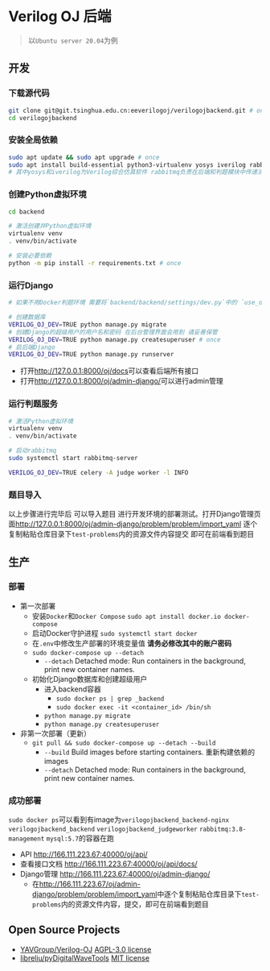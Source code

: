 # Verilog OJ 后端

> 以`Ubuntu server 20.04`为例

## 开发

### 下载源代码

```sh
git clone git@git.tsinghua.edu.cn:eeverilogoj/verilogojbackend.git # once
cd verilogojbackend
```

### 安装全局依赖

```sh
sudo apt update && sudo apt upgrade # once
sudo apt install build-essential python3-virtualenv yosys iverilog rabbitmq-server # once
# 其中yosys和iverilog为Verilog综合仿真软件 rabbitmq负责在后端和判题模块中传递消息
```

### 创建Python虚拟环境

```sh
cd backend

# 激活创建并Python虚拟环境
virtualenv venv
. venv/bin/activate

# 安装必要依赖
python -m pip install -r requirements.txt # once
```

### 运行Django

```sh
# 如果不用Docker判题环境 需要将`backend/backend/settings/dev.py`中的 `use_docker`修改为False（开发默认False 生产默认True） 否则会报错说缺少一些Docker相关的环境变量

# 创建数据库
VERILOG_OJ_DEV=TRUE python manage.py migrate
# 创建Django的超级用户的用户名和密码 在后台管理界面会用到 请妥善保管
VERILOG_OJ_DEV=TRUE python manage.py createsuperuser # once
# 启后端Django
VERILOG_OJ_DEV=TRUE python manage.py runserver
```

- 打开<http://127.0.0.1:8000/oj/docs>可以查看后端所有接口
- 打开<http://127.0.0.1:8000/oj/admin-django/>可以进行admin管理

### 运行判题服务

```sh
# 激活Python虚拟环境
virtualenv venv
. venv/bin/activate
```

```sh
# 启动rabbitmq
sudo systemctl start rabbitmq-server

VERILOG_OJ_DEV=TRUE celery -A judge worker -l INFO
```

### 题目导入

以上步骤进行完毕后 可以导入题目 进行开发环境的部署测试。打开Django管理页面<http://127.0.0.1:8000/oj/admin-django/problem/problem/import_yaml> 逐个复制粘贴仓库目录下`test-problems`内的资源文件内容提交 即可在前端看到题目

## 生产

### 部署

- 第一次部署
    - 安装`Docker`和`Docker Compose` `sudo apt install docker.io docker-compose`
    - 启动Docker守护进程 `sudo systemctl start docker`
    - 在`.env`中修改生产部署的环境变量值 **请务必修改其中的账户密码**
    - `sudo docker-compose up --detach`
        - `--detach` Detached mode: Run containers in the background, print new container names.
    - 初始化Django数据库和创建超级用户
        - 进入backend容器
            - `sudo docker ps | grep _backend`
            - `sudo docker exec -it <container_id> /bin/sh`
        - `python manage.py migrate`
        - `python manage.py createsuperuser`
- 非第一次部署（更新）
    - `git pull && sudo docker-compose up --detach --build`
        - `--build` Build images before starting containers. 重新构建依赖的images
        - `--detach` Detached mode: Run containers in the background, print new container names.

### 成功部署

`sudo docker ps`可以看到有image为`verilogojbackend_backend-nginx` `verilogojbackend_backend` `verilogojbackend_judgeworker`  `rabbitmq:3.8-management` `mysql:5.7`的容器在跑

- API <http://166.111.223.67:40000/oj/api/>
- 查看接口文档 <http://166.111.223.67:40000/oj/api/docs/>
- Django管理 <http://166.111.223.67:40000/oj/admin-django/>
    - 在<http://166.111.223.67/oj/admin-django/problem/problem/import_yaml>中逐个复制粘贴仓库目录下`test-problems`内的资源文件内容，提交，即可在前端看到题目

## Open Source Projects

- [YAVGroup/Verilog-OJ](https://github.com/YAVGroup/Verilog-OJ) [AGPL-3.0 license](https://github.com/YAVGroup/Verilog-OJ/blob/master/LICENSE)
- [libreliu/pyDigitalWaveTools](https://github.com/libreliu/pyDigitalWaveTools) [MIT license](https://github.com/libreliu/pyDigitalWaveTools/blob/master/LICENSE)
